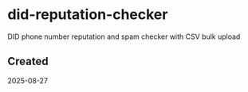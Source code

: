 # did-reputation-checker

DID phone number reputation and spam checker with CSV bulk upload

## Created
2025-08-27
